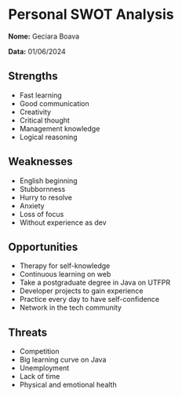# Personal SWOT Analysis

**Nome:** Geciara Boava

**Data:** 01/06/2024


## Strengths

- Fast learning
- Good communication
- Creativity
- Critical thought
- Management knowledge
- Logical reasoning

## Weaknesses

- English beginning
- Stubbornness
- Hurry to resolve
- Anxiety
- Loss of focus
- Without experience as dev

## Opportunities

- Therapy for self-knowledge
- Continuous learning on web
- Take a postgraduate degree in Java on UTFPR
- Developer projects to gain experience
- Practice every day to have self-confidence
- Network in the tech community

## Threats

- Competition
- Big learning curve on Java
- Unemployment
- Lack of time
- Physical and emotional health